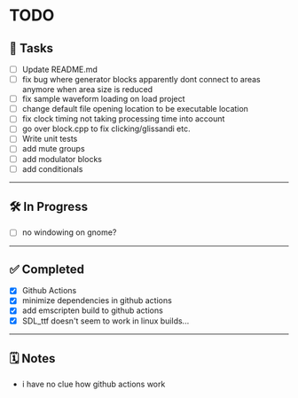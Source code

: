 # TODO

## 📝 Tasks

- [ ] Update README.md
- [ ] fix bug where generator blocks apparently dont connect to areas anymore when area size is reduced
- [ ] fix sample waveform loading on load project
- [ ] change default file opening location to be executable location
- [ ] fix clock timing not taking processing time into account
- [ ] go over block.cpp to fix clicking/glissandi etc.
- [ ] Write unit tests
- [ ] add mute groups
- [ ] add modulator blocks
- [ ] add conditionals

---

## 🛠️ In Progress

- [ ] no windowing on gnome?

---

## ✅ Completed

- [x] Github Actions
- [x] minimize dependencies in github actions
- [x] add emscripten build to github actions
- [x] SDL_ttf doesn't seem to work in linux builds...

---

## 🗓️ Notes

- i have no clue how github actions work
